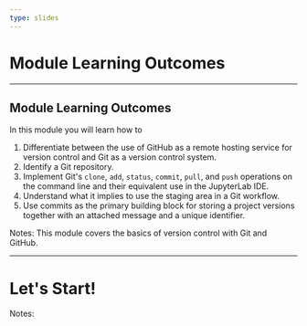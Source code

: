 ```yaml
---
type: slides
---
```


# Module Learning Outcomes

---

## Module Learning Outcomes

In this module you will learn how to

1. Differentiate between the use of GitHub as a remote hosting service for version control and Git as a version control system.
2. Identify a Git repository.
3. Implement Git's `clone`, `add`, `status`, `commit`, `pull`, and `push` operations on the command line and their equivalent use in the JupyterLab IDE.
4. Understand what it implies to use the staging area in a Git workflow.
5. Use commits as the primary building block for storing a project versions together with an attached message and a unique identifier.

Notes: This module covers the basics of version control with Git and GitHub. 

---

# Let's Start!

Notes:

<br>
